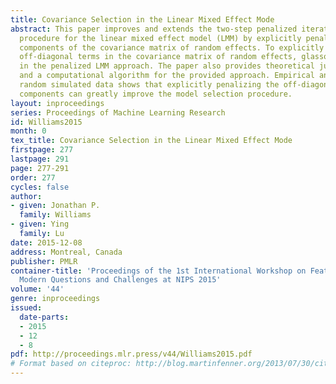 ```yaml
---
title: Covariance Selection in the Linear Mixed Effect Mode
abstract: This paper improves and extends the two-step penalized iterative estimation
  procedure for the linear mixed effect model (LMM) by explicitly penalizing the off-diagonal
  components of the covariance matrix of random effects. To explicitly penalize the
  off-diagonal terms in the covariance matrix of random effects, glasso is incorporated
  in the penalized LMM approach. The paper also provides theoretical justification
  and a computational algorithm for the provided approach. Empirical analysis using
  random simulated data shows that explicitly penalizing the off-diagonal covariance
  components can greatly improve the model selection procedure.
layout: inproceedings
series: Proceedings of Machine Learning Research
id: Williams2015
month: 0
tex_title: Covariance Selection in the Linear Mixed Effect Mode
firstpage: 277
lastpage: 291
page: 277-291
order: 277
cycles: false
author:
- given: Jonathan P.
  family: Williams
- given: Ying
  family: Lu
date: 2015-12-08
address: Montreal, Canada
publisher: PMLR
container-title: 'Proceedings of the 1st International Workshop on Feature Extraction:
  Modern Questions and Challenges at NIPS 2015'
volume: '44'
genre: inproceedings
issued:
  date-parts:
  - 2015
  - 12
  - 8
pdf: http://proceedings.mlr.press/v44/Williams2015.pdf
# Format based on citeproc: http://blog.martinfenner.org/2013/07/30/citeproc-yaml-for-bibliographies/
---
```

